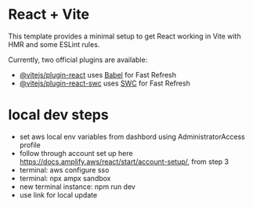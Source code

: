 # React + Vite

This template provides a minimal setup to get React working in Vite with HMR and some ESLint rules.

Currently, two official plugins are available:

- [@vitejs/plugin-react](https://github.com/vitejs/vite-plugin-react/blob/main/packages/plugin-react/README.md) uses [Babel](https://babeljs.io/) for Fast Refresh
- [@vitejs/plugin-react-swc](https://github.com/vitejs/vite-plugin-react-swc) uses [SWC](https://swc.rs/) for Fast Refresh

# local dev steps
- set aws local env variables from dashbord using AdministratorAccess profile
- follow through account set up here https://docs.amplify.aws/react/start/account-setup/, from step 3
- terminal: aws configure sso
- terminal: npx ampx sandbox
- new terminal instance: npm run dev
- use link for local update 